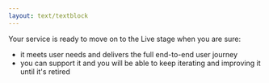 ```yaml
---
layout: text/textblock
---
```


Your service is ready to move on to the Live stage when you are sure:
- it meets user needs and delivers the full end-to-end user journey
- you can support it and you will be able to keep iterating and improving it until it's retired